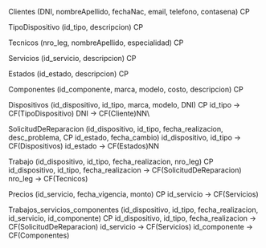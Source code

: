 Clientes (DNI, nombreApellido, fechaNac, email, telefono, contasena)
	    CP

TipoDispositivo (id_tipo, descripcion)
		     CP

Tecnicos (nro_leg, nombreApellido, especialidad)
	        CP

Servicios (id_servicio, descripcion)
		CP

Estados (id_estado, descripcion)
	        CP

Componentes (id_componente, marca, modelo, costo, descripcion)
			CP

Dispositivos (id_dispositivo, id_tipo, marca, modelo, DNI)
			CP
				id_tipo → CF(TipoDispositivo)
				DNI → CF(Cliente)NN\

SolicitudDeReparacion (id_dispositivo, id_tipo, fecha_realizacion, desc_problema, 
						CP
id_estado, fecha_cambio)
				id_dispositivo, id_tipo → CF(Dispositivos)
				id_estado → CF(Estados)NN

Trabajo (id_dispositivo, id_tipo, fecha_realizacion, nro_leg)
				CP
		id_dispositivo, id_tipo, fecha_realizacion → CF(SolicitudDeReparacion)
		nro_leg → CF(Tecnicos)

Precios (id_servicio, fecha_vigencia, monto)
			CP
				id_servicio → CF(Servicios)

Trabajos_servicios_componentes (id_dispositivo, id_tipo, fecha_realizacion, id_servicio, 
id_componente)
	CP
		id_dispositivo, id_tipo, fecha_realizacion → CF(SolicitudDeReparacion)
		id_servicio → CF(Servicios)
		id_componente → CF(Componentes)
